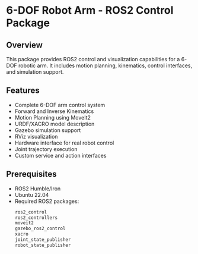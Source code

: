 # 6-DOF Robot Arm - ROS2 Control Package

## Overview
This package provides ROS2 control and visualization capabilities for a 6-DOF robotic arm. It includes motion planning, kinematics, control interfaces, and simulation support.

## Features
- Complete 6-DOF arm control system
- Forward and Inverse Kinematics
- Motion Planning using MoveIt2
- URDF/XACRO model description
- Gazebo simulation support
- RViz visualization
- Hardware interface for real robot control
- Joint trajectory execution
- Custom service and action interfaces

## Prerequisites
- ROS2 Humble/Iron
- Ubuntu 22.04
- Required ROS2 packages:
  ```bash
  ros2_control
  ros2_controllers
  moveit2
  gazebo_ros2_control
  xacro
  joint_state_publisher
  robot_state_publisher